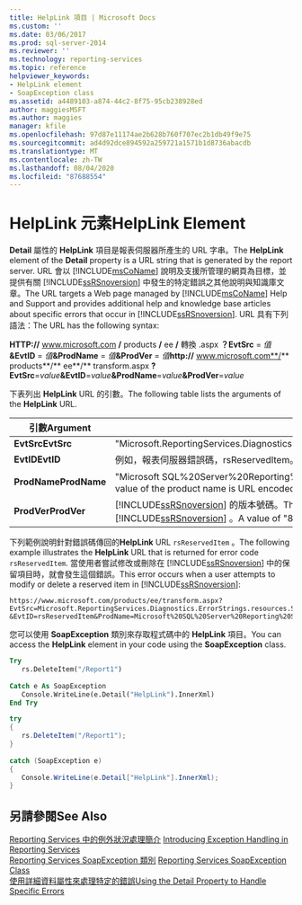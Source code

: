 ```yaml
---
title: HelpLink 項目 | Microsoft Docs
ms.custom: ''
ms.date: 03/06/2017
ms.prod: sql-server-2014
ms.reviewer: ''
ms.technology: reporting-services
ms.topic: reference
helpviewer_keywords:
- HelpLink element
- SoapException class
ms.assetid: a4489103-a874-44c2-8f75-95cb238928ed
author: maggiesMSFT
ms.author: maggies
manager: kfile
ms.openlocfilehash: 97d87e11174ae2b628b760f707ec2b1db49f9e75
ms.sourcegitcommit: ad4d92dce894592a259721a1571b1d8736abacdb
ms.translationtype: MT
ms.contentlocale: zh-TW
ms.lasthandoff: 08/04/2020
ms.locfileid: "87688554"
---
```

# <a name="helplink-element"></a><span data-ttu-id="059b6-102">HelpLink 元素</span><span class="sxs-lookup"><span data-stu-id="059b6-102">HelpLink Element</span></span>
  <span data-ttu-id="059b6-103">**Detail** 屬性的 **HelpLink** 項目是報表伺服器所產生的 URL 字串。</span><span class="sxs-lookup"><span data-stu-id="059b6-103">The **HelpLink** element of the **Detail** property is a URL string that is generated by the report server.</span></span> <span data-ttu-id="059b6-104">URL 會以 [!INCLUDE[msCoName](../../../includes/msconame-md.md)] 說明及支援所管理的網頁為目標，並提供有關 [!INCLUDE[ssRSnoversion](../../../includes/ssrsnoversion-md.md)] 中發生的特定錯誤之其他說明與知識庫文章。</span><span class="sxs-lookup"><span data-stu-id="059b6-104">The URL targets a Web page managed by [!INCLUDE[msCoName](../../../includes/msconame-md.md)] Help and Support and provides additional help and knowledge base articles about specific errors that occur in [!INCLUDE[ssRSnoversion](../../../includes/ssrsnoversion-md.md)].</span></span> <span data-ttu-id="059b6-105">URL 具有下列語法：</span><span class="sxs-lookup"><span data-stu-id="059b6-105">The URL has the following syntax:</span></span>  
  
 <span data-ttu-id="059b6-106">**HTTP://** www.microsoft.com **/** products **/** ee **/** 轉換 .aspx **？EvtSrc** = _值_**&EvtID** = _值_**&ProdName** = _值_**&ProdVer** = _值_</span><span class="sxs-lookup"><span data-stu-id="059b6-106">**http://** www.microsoft.com**/** products**/** ee**/** transform.aspx **?EvtSrc**=_value_**&EvtID**=_value_**&ProdName**=_value_**&ProdVer**=_value_</span></span>  
  
 <span data-ttu-id="059b6-107">下表列出 **HelpLink** URL 的引數。</span><span class="sxs-lookup"><span data-stu-id="059b6-107">The following table lists the arguments of the **HelpLink** URL.</span></span>  
  
|<span data-ttu-id="059b6-108">引數</span><span class="sxs-lookup"><span data-stu-id="059b6-108">Argument</span></span>|<span data-ttu-id="059b6-109">值</span><span class="sxs-lookup"><span data-stu-id="059b6-109">Value</span></span>|  
|--------------|-----------|  
|<span data-ttu-id="059b6-110">**EvtSrc**</span><span class="sxs-lookup"><span data-stu-id="059b6-110">**EvtSrc**</span></span>|<span data-ttu-id="059b6-111">"Microsoft.ReportingServices.Diagnostics.ErrorStrings.resources.Strings"</span><span class="sxs-lookup"><span data-stu-id="059b6-111">"Microsoft.ReportingServices.Diagnostics.ErrorStrings.resources.Strings"</span></span>|  
|<span data-ttu-id="059b6-112">**EvtID**</span><span class="sxs-lookup"><span data-stu-id="059b6-112">**EvtID**</span></span>|<span data-ttu-id="059b6-113">例如，報表伺服器錯誤碼，rsReservedItem。</span><span class="sxs-lookup"><span data-stu-id="059b6-113">The report server error code, for example, rsReservedItem.</span></span>|  
|<span data-ttu-id="059b6-114">**ProdName**</span><span class="sxs-lookup"><span data-stu-id="059b6-114">**ProdName**</span></span>|<span data-ttu-id="059b6-115">"Microsoft SQL%20Server%20Reporting%20Services"。</span><span class="sxs-lookup"><span data-stu-id="059b6-115">"Microsoft SQL%20Server%20Reporting%20Services".</span></span> <span data-ttu-id="059b6-116">產品名稱值是編碼的 URL。</span><span class="sxs-lookup"><span data-stu-id="059b6-116">The value of the product name is URL encoded.</span></span>|  
|<span data-ttu-id="059b6-117">**ProdVer**</span><span class="sxs-lookup"><span data-stu-id="059b6-117">**ProdVer**</span></span>|<span data-ttu-id="059b6-118">[!INCLUDE[ssRSnoversion](../../../includes/ssrsnoversion-md.md)] 的版本號碼。</span><span class="sxs-lookup"><span data-stu-id="059b6-118">The version number of [!INCLUDE[ssRSnoversion](../../../includes/ssrsnoversion-md.md)].</span></span> <span data-ttu-id="059b6-119">"8.00" 的值表示 [!INCLUDE[ssVersion2000](../../../includes/ssversion2000-md.md)] [!INCLUDE[ssRSnoversion](../../../includes/ssrsnoversion-md.md)] 。</span><span class="sxs-lookup"><span data-stu-id="059b6-119">A value of "8.00" indicates [!INCLUDE[ssVersion2000](../../../includes/ssversion2000-md.md)] [!INCLUDE[ssRSnoversion](../../../includes/ssrsnoversion-md.md)].</span></span>|  
  
 <span data-ttu-id="059b6-120">下列範例說明針對錯誤碼傳回的**HelpLink** URL `rsReservedItem` 。</span><span class="sxs-lookup"><span data-stu-id="059b6-120">The following example illustrates the **HelpLink** URL that is returned for error code `rsReservedItem`.</span></span> <span data-ttu-id="059b6-121">當使用者嘗試修改或刪除在 [!INCLUDE[ssRSnoversion](../../../includes/ssrsnoversion-md.md)] 中的保留項目時，就會發生這個錯誤。</span><span class="sxs-lookup"><span data-stu-id="059b6-121">This error occurs when a user attempts to modify or delete a reserved item in [!INCLUDE[ssRSnoversion](../../../includes/ssrsnoversion-md.md)]:</span></span>  
  
```  
https://www.microsoft.com/products/ee/transform.aspx?  
EvtSrc=Microsoft.ReportingServices.Diagnostics.ErrorStrings.resources.Strings  
&EvtID=rsReservedItem&ProdName=Microsoft%20SQL%20Server%20Reporting%20Services&ProdVer=8.00  
```  
  
 <span data-ttu-id="059b6-122">您可以使用 **SoapException** 類別來存取程式碼中的 **HelpLink** 項目。</span><span class="sxs-lookup"><span data-stu-id="059b6-122">You can access the **HelpLink** element in your code using the **SoapException** class.</span></span>  
  
```vb  
Try  
   rs.DeleteItem("/Report1")  
  
Catch e As SoapException  
   Console.WriteLine(e.Detail("HelpLink").InnerXml)  
End Try  
```  
  
```csharp  
try  
{  
   rs.DeleteItem("/Report1");  
}  
  
catch (SoapException e)  
{  
   Console.WriteLine(e.Detail["HelpLink"].InnerXml);  
}  
```  
  
## <a name="see-also"></a><span data-ttu-id="059b6-123">另請參閱</span><span class="sxs-lookup"><span data-stu-id="059b6-123">See Also</span></span>  
 <span data-ttu-id="059b6-124">[Reporting Services 中的例外狀況處理簡介](../introducing-exception-handling-in-reporting-services.md) </span><span class="sxs-lookup"><span data-stu-id="059b6-124">[Introducing Exception Handling in Reporting Services](../introducing-exception-handling-in-reporting-services.md) </span></span>  
 <span data-ttu-id="059b6-125">[Reporting Services SoapException 類別](reporting-services-soapexception-class.md) </span><span class="sxs-lookup"><span data-stu-id="059b6-125">[Reporting Services SoapException Class](reporting-services-soapexception-class.md) </span></span>  
 [<span data-ttu-id="059b6-126">使用詳細資料屬性來處理特定的錯誤</span><span class="sxs-lookup"><span data-stu-id="059b6-126">Using the Detail Property to Handle Specific Errors</span></span>](../best-practices/using-the-detail-property-to-handle-specific-errors.md)  
  
  
